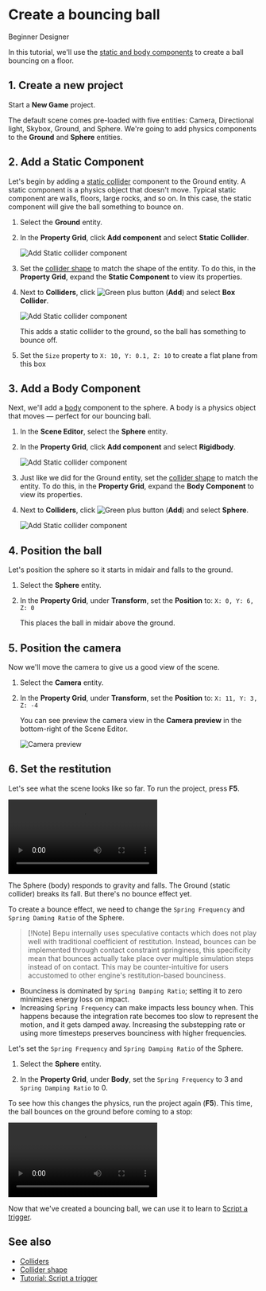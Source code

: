 # Create a bouncing ball

<span class="badge text-bg-primary">Beginner</span>
<span class="badge text-bg-success">Designer</span>

In this tutorial, we'll use the [static and body components](colliders.md) to create a ball bouncing on a floor.

## 1. Create a new project

Start a **New Game** project.

The default scene comes pre-loaded with five entities: Camera, Directional light, Skybox, Ground, and Sphere. We're going to add physics components to the **Ground** and **Sphere** entities.

## 2. Add a Static Component
   
Let's begin by adding a [static collider](static-colliders.md) component to the Ground entity. A static component is a physics object that doesn't move. Typical static component are walls, floors, large rocks, and so on. In this case, the static component will give the ball something to bounce on.

1. Select the **Ground** entity.

2. In the **Property Grid**, click **Add component** and select **Static Collider**.

    ![Add Static collider component](media/add-static-component.png)

3. Set the [collider shape](collider-shapes.md) to match the shape of the entity. To do this, in the **Property Grid**, expand the **Static Component** to view its properties.

4. Next to **Colliders**, click ![Green plus button](~/manual/game-studio/media/green-plus-icon.png) (**Add**) and select **Box Collider**.

    ![Add Static collider component](media/compound-types.png)

    This adds a static collider to the ground, so the ball has something to bounce off.

5. Set the `Size` property to `X: 10, Y: 0.1, Z: 10` to create a flat plane from this box

## 3. Add a Body Component

Next, we'll add a [body](rigid-bodies.md) component to the sphere. A body is a physics object that moves — perfect for our bouncing ball.

1. In the **Scene Editor**, select the **Sphere** entity.

2. In the **Property Grid**, click **Add component** and select **Rigidbody**.

    ![Add Static collider component](media/add-body-component.png)

3. Just like we did for the Ground entity, set the [collider shape](collider-shapes.md) to match the entity. To do this, in the **Property Grid**, expand the **Body Component** to view its properties.

4. Next to **Colliders**, click ![Green plus button](~/manual/game-studio/media/green-plus-icon.png) (**Add**) and select **Sphere**.

     ![Add Static collider component](media/compound-types.png)

## 4. Position the ball

Let's position the sphere so it starts in midair and falls to the ground.

1. Select the **Sphere** entity. 

2. In the **Property Grid**, under **Transform**, set the **Position** to: `X: 0, Y: 6, Z: 0`

    This places the ball in midair above the ground.

## 5. Position the camera

Now we'll move the camera to give us a good view of the scene. 

1. Select the **Camera** entity. 

2. In the **Property Grid**, under **Transform**, set the **Position** to: `X: 11, Y: 3, Z: -4`

    You can see preview the camera view in the **Camera preview** in the bottom-right of the Scene Editor.

    ![Camera preview](media/physics-tutorials-camera-preview.png)

## 6. Set the restitution

Let's see what the scene looks like so far. To run the project, press **F5**.

<p>
<video autoplay loop class="responsive-video">
   <source src="media/physics-tutorials-create-a-bouncing-ball-falling-ball.mp4" type="video/mp4">
</video>
</p>

The Sphere (body) responds to gravity and falls. The Ground (static collider) breaks its fall. But there's no bounce effect yet.

To create a bounce effect, we need to change the `Spring Frequency` and `Spring Daming Ratio` of the Sphere.

> [!Note] Bepu internally uses speculative contacts which does not play well with traditional coefficient of restitution. Instead, bounces can be implemented through contact constraint springiness, this specificity mean that bounces actually take place over multiple simulation steps instead of on contact. This may be counter-intuitive for users accustomed to other engine's restitution-based bounciness.

* Bounciness is dominated by `Spring Damping Ratio`; setting it to zero minimizes energy loss on impact.
* Increasing `Spring Frequency` can make impacts less bouncy when. This happens because the integration rate becomes too slow to represent the motion, and it gets damped away. Increasing the substepping rate or using more timesteps preserves bounciness with higher frequencies.

Let's set the `Spring Frequency` and `Spring Damping Ratio` of the Sphere.

1. Select the **Sphere** entity.

2. In the **Property Grid**, under **Body**, set the `Spring Frequency` to 3 and `Spring Damping Ratio` to 0.

To see how this changes the physics, run the project again (**F5**). This time, the ball bounces on the ground before coming to a stop:

<p>
<video autoplay loop class="responsive-video">
   <source src="media/physics-tutorials-create-a-bouncing-ball-falling-and-bouncing-ball.mp4" type="video/mp4">
</video>
</p>

Now that we've created a bouncing ball, we can use it to learn to [Script a trigger](script-a-trigger.md).

## See also

* [Colliders](colliders.md)
* [Collider shape](collider-shapes.md)
* [Tutorial: Script a trigger](script-a-trigger.md)